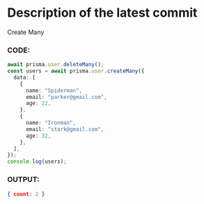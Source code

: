 # Description of the latest commit

Create Many

### CODE:
```ts
await prisma.user.deleteMany();
const users = await prisma.user.createMany({
  data: [
    {
      name: "Spiderman",
      email: "parker@gmail.com",
      age: 22,
    },
    {
      name: "Ironman",
      email: "stark@gmail.com",
      age: 32,
    },
  ],
});
console.log(users);
```

### OUTPUT:
```json
{ count: 2 }
```